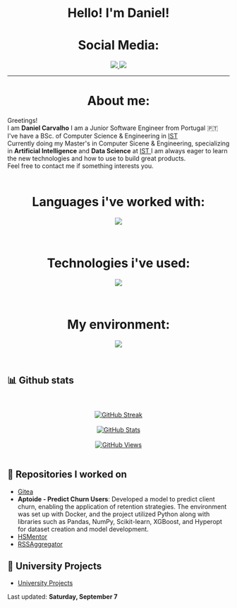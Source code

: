 <h1 align="center"> Hello! I'm Daniel! </h1>

<!-- Socials section -->
<h1 align="center"> Social Media: </h1>
  <p align="center">
    <a href="https://www.linkedin.com/in/daniel-carvalho-200a1b267/">
      <img src="https://img.shields.io/badge/linkedin-7cebf5?&style=for-the-badge&logo=linkedin&logoColor=black">
    </a>
    <a href="mailto:daniel.m.carvalho2002@gmail.com">
      <img src="https://img.shields.io/badge/SEND%20MAIL-7cebf5?&style=for-the-badge&logo=MAIL.RU&logoColor=black">
    </a>
  </p>
</h1>

<hr>

<!-- Description about me -->
<h1 align="center"> About me: </h1>

Greetings! <br />
I am <b>Daniel Carvalho</b>
I am a Junior Software Engineer from Portugal 🇵🇹 <br />
I've have a BSc. of Computer Science & Engineering in <a href="https://tecnico.ulisboa.pt"> IST </a> <br />
Currently doing my Master's in Computer Sicene & Engineering, specializing in <b>Artificial Intelligence</b> and <b>Data Science</b> at <a href="https://tecnico.ulisboa.pt"> IST </a>
I am always eager to learn the new technologies and how to use to build great products. <br />
Feel free to contact me if something interests you.
<br/><br/> 

<!-- languages and technology -->
<h1 align="center"> Languages i've worked with: </h1>
<p align="center">
  <img src="https://skillicons.dev/icons?i=c,cpp,py,java,html,go,javascript" />
</p>
<br>

<h1 align="center"> Technologies i've used: </h1>
<p align="center">
  <img src="https://skillicons.dev/icons?i=git,docker,cypress,maven,nodejs,postgres,threejs,vue" />
</p>
<br>

<h1 align="center"> My environment:</h1>
<p align="center">
  <img src="https://skillicons.dev/icons?i=linux,ubuntu,windows,vscode" />
</p>
<br>

<!-- GitHub stats section -->

## 📊 Github stats

<!-- Bassed on: https://github.com/anuraghazra/github-readme-stats -->
<p align="center">
  <br/>
  <div align="center">
  <a href="https://git.io/streak-stats"><img src="https://streak-stats.demolab.com?user=DanielMatiasCarvalho&theme=dark&hide_border=true" alt="GitHub Streak" /></a>
  </div>
  <br> 
  <div align="center">
  <a href="https://git.io/stats"><img src="https://github-readme-stats.vercel.app/api?username=DanielMatiasCarvalho&show_icons=true&theme=codeSTACKr&bg_color=151515&title_color=fa8100" alt="GitHub Stats" /></a>
  </div>
  <br>
  <div align="center">
  <a href="https://git.io/streak-stats"><img src="https://komarev.com/ghpvc/?username=DanielMatiasCarvalho&style=for-the-badge&color=orange" alt="GitHub Views" /></a>
  </div>  
  <br/>
</p>

<!-- Repositories i worked on -->

## 📘 Repositories I worked on
<ul>
  <li><a href="https://github.com/go-gitea/gitea">Gitea</a></li>
  <li><strong>Aptoide - Predict Churn Users</strong>: 
      <span>
            Developed a model to predict client churn, enabling the application of retention strategies. The environment was set up with Docker, and the project utilized Python along with libraries such as Pandas, NumPy, Scikit-learn, XGBoost, and Hyperopt for dataset creation and model development.
      </span></li>
  <li><a href="https://github.com/HackerSchool/HSMentor">HSMentor</a></li>
  <li><a href="https://github.com/DanielMatiasCarvalho/RSSAggregator">RSSAggregator</a></li>
</ul>

<!-- University Projects Reference -->

## 📗 University Projects
<ul>
  <li><a href="https://github.com/DanielMatiasCarvalho/University-Projects"> University Projects</a></li>
</ul>

<!-- last refresh of readme section -->

Last updated: <b>Saturday, September 7</b>
